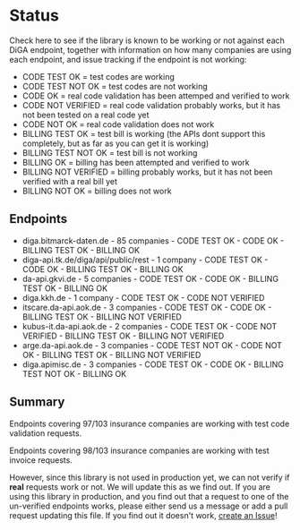 # Status

Check here to see if the library is known to be working or not against each DiGA endpoint, 
together with information on how many companies are using each endpoint, and issue tracking if the endpoint is not working:

- CODE TEST OK = test codes are working
- CODE TEST NOT OK = test codes are not working
- CODE OK = real code validation has been attemped and verified to work
- CODE NOT VERIFIED = real code validation probably works, but it has not been tested on a real code yet
- CODE NOT OK = real code validation does not work
- BILLING TEST OK = test bill is working (the APIs dont support this completely, but as far as you can get it is working)
- BILLING TEST NOT OK = test bill is not working
- BILLING OK = billing has been attempted and verified to work
- BILLING NOT VERIFIED = billing probably works, but it has not been verified with a real bill yet
- BILLING NOT OK = billing does not work


## Endpoints

- diga.bitmarck-daten.de - 85 companies - CODE TEST OK - CODE OK - BILLING TEST OK - BILLING OK
- diga-api.tk.de/diga/api/public/rest - 1 company - CODE TEST OK - CODE OK - BILLING TEST OK - BILLING OK
- da-api.gkvi.de - 5 companies - CODE TEST OK - CODE OK - BILLING TEST OK - BILLING OK
- diga.kkh.de - 1 company - CODE TEST OK - CODE NOT VERIFIED
- itscare.da-api.aok.de - 3 companies - CODE TEST OK - CODE OK - BILLING TEST OK - BILLING NOT VERIFIED
- kubus-it.da-api.aok.de - 2 companies - CODE TEST OK - CODE NOT VERIFIED - BILLING TEST OK - BILLING NOT VERIFIED
- arge.da-api.aok.de - 3 companies - CODE TEST NOT OK - CODE NOT OK - BILLING TEST OK - BILLING NOT VERIFIED
- diga.apimisc.de - 3 companies - CODE TEST OK - CODE OK - BILLING TEST NOT OK - BILLING OK

## Summary 

Endpoints covering 97/103 insurance companies are working with test code validation requests.

Endpoints covering 98/103 insurance companies are working with test invoice requests.

However, since this library is not used in production yet, we can not verify if __real__ requests work or not.
We will update this as we find out. If you are using this library in production, and you find out that a request to
one of the un-verified endpoints works, please either send us a message or add a pull request updating this file.
If you find out it doesn't work, [create an Issue](https://github.com/alex-therapeutics/diga-api-client/issues/new/choose)!
